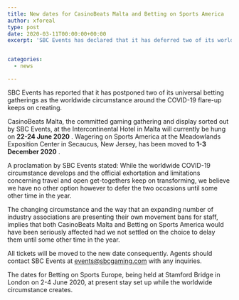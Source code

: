 ```yaml
---
title: New dates for CasinoBeats Malta and Betting on Sports America
author: xforeal 
type: post
date: 2020-03-11T00:00:00+00:00
excerpt: 'SBC Events has declared that it has deferred two of its worldwide betting gatherings as the worldwide circumstance around the COVID-19 flare-up proceeds to develop '


categories:
  - news

---
```

<span style="font-weight: 400;">SBC Events has reported that it has postponed two of its universal betting gatherings as the worldwide circumstance around the COVID-19 flare-up keeps on creating. </span>

<span style="font-weight: 400;">CasinoBeats Malta, the committed gaming gathering and display sorted out by SBC Events, at the Intercontinental Hotel in Malta will currently be hung on </span>**22-24 June 2020** <span style="font-weight: 400;">. Wagering on Sports America at the Meadowlands Exposition Center in Secaucus, New Jersey, has been moved to </span>**1-3 December 2020** <span style="font-weight: 400;">. </span>

<span style="font-weight: 400;">A proclamation by SBC Events stated: While the worldwide COVID-19 circumstance develops and the official exhortation and limitations concerning travel and open get-togethers keep on transforming, we believe we have no other option however to defer the two occasions until some other time in the year. </span>

<span style="font-weight: 400;">The changing circumstance and the way that an expanding number of industry associations are presenting their own movement bans for staff, implies that both CasinoBeats Malta and Betting on Sports America would have been seriously affected had we not settled on the choice to delay them until some other time in the year. </span>

<span style="font-weight: 400;">All tickets will be moved to the new date consequently. Agents should contact SBC Events at </span><span style="font-weight: 400;">events@sbcgaming.com </span> <span style="font-weight: 400;">with any inquiries. </span>

<span style="font-weight: 400;">The dates for Betting on Sports Europe, being held at Stamford Bridge in London on 2-4 June 2020, at present stay set up while the worldwide circumstance creates. </span>